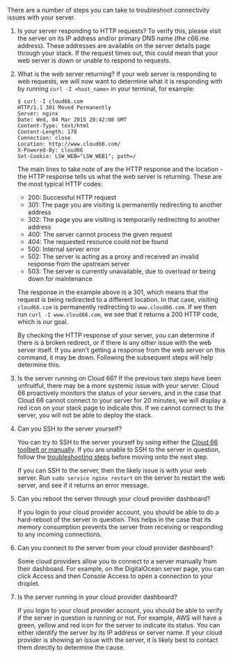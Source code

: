 <!-- post: -->


There are a number of steps you can take to troubleshoot connectivity issues with your server.

1.  Is your server responding to HTTP requests?
	To verify this, please visit the server on its IP address and/or primary DNS name (the c66.me address). These addresses are available on the server details page through your stack. If the request times out, this could mean that your web server is down or unable to respond to requests.
2.  What is the web server returning?
	If your web server is responding to web requests, we will now want to determine what it is responding with by running `curl -I <host_name>` in your terminal, for example:

	```
	$ curl -I cloud66.com
	HTTP/1.1 301 Moved Permanently
	Server: nginx
	Date: Wed, 04 Mar 2015 20:42:08 GMT
	Content-Type: text/html
	Content-Length: 178
	Connection: close
	Location: http://www.cloud66.com/
	X-Powered-By: cloud66
	Set-Cookie: LSW_WEB="LSW_WEB1"; path=/
	```
	The main lines to take note of are the HTTP response and the location - the HTTP response tells us what the web server is returning. These are the most typical HTTP codes:

	 - 200: Successful HTTP request
	 - 301: The page you are visiting is permanently redirecting to another address
	 - 302: The page you are visiting is temporarily redirecting to another address
	 - 400: The server cannot process the given request
	 - 404: The requested resource could not be found
	 - 500: Internal server error
	 - 502: The server is acting as a proxy and received an invalid response from the upstream server
	 - 503: The server is currently unavailable, due to overload or being down for maintenance

	The response in the example above is a 301, which means that the request is being redirected to a different location. In that case, visiting `cloud66.com` is permanently redirecting to `www.cloud66.com`. If we then run `curl -I www.cloud66.com`, we see that it returns a 200 HTTP code, which is our goal.

	By checking the HTTP response of your server, you can determine if there is a broken redirect, or if there is any other issue with the web server itself. If you aren't getting a response from the web server on this command, it may be down. Following the subsequent steps will help determine this.


3.  Is the server running on Cloud 66?
	If the previous two steps have been unfruitful, there may be a more systemic issue with your server. Cloud 66 proactively monitors the status of your servers, and in the case that Cloud 66 cannot connect to your server for 20 minutes, we will display a red icon on your stack page to indicate this. If we cannot connect to the server, you will not be able to deploy the stack.


4.  Can you SSH to the server yourself?

	You can try to SSH to the server yourself by using either the [Cloud 66 toolbelt or manually](http://help.cloud66.com/managing-your-stack/ssh-to-your-server). If you are unable to SSH to the server in question, follow the [troubleshooting steps](http://help.cloud66.com/managing-your-stack/ssh-to-your-server) before moving onto the next step.

	If you can SSH to the server, then the likely issue is with your web server. Run `sudo service nginx restart` on the server to restart the web server, and see if it returns an error message.

5. Can you reboot the server through your cloud provider dashboard?

	If you login to your cloud provider account, you should be able to do a hard-reboot of the server in question. This helps in the case that its memory consumption prevents the server from receiving or responding to any incoming connections.

6. Can you connect to the server from your cloud provider dashboard?

	Some cloud providers allow you to connect to a server manually from their dashboard. For example, on the DigitalOcean server page, you can click Access and then Console Access to open a connection to your droplet.

7. Is the server running in your cloud provider dashboard?
	
	If you login to your cloud provider account, you should be able to verify if the server in question is running or not. For example, AWS will have a green, yellow and red icon for the server to indicate its status. You can either identify the server by its IP address or server name. If your cloud provider is showing an issue with the server, it is likely best to contact them directly to determine the cause.

